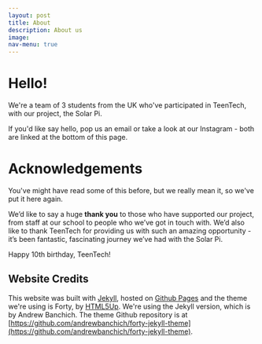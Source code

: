 ```yaml
---
layout: post
title: About
description: About us
image: 
nav-menu: true
---
```


# Hello!

We're a team of 3 students from the UK who've participated in TeenTech, with our project, the Solar Pi. 

If you'd like say hello, pop us an email or take a look at our Instagram - both are linked at the bottom of this page.

# Acknowledgements

You've might have read some of this before, but we really mean it, so we've put it here again.

We’d like to say a huge **thank you** to those who have supported our project, from staff at our school to people who we’ve got in touch with. We’d also like to thank TeenTech for providing us with such an amazing opportunity - it’s been fantastic, fascinating journey we’ve had with the Solar Pi.

Happy 10th birthday, TeenTech!

## Website Credits

This website was built with [Jekyll](https://jekyllrb.com/), hosted on [Github Pages](https://pages.github.com/) and the theme we're using is Forty, by [HTML5Up](https://html5up.net/). We're using the Jekyll version, which is by Andrew Banchich. The theme Github repository is at [https://github.com/andrewbanchich/forty-jekyll-theme](https://github.com/andrewbanchich/forty-jekyll-theme).

 